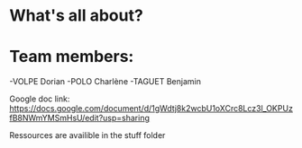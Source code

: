 # What's all about?

# Team members: 
-VOLPE Dorian
-POLO Charlène
-TAGUET Benjamin

Google doc link: https://docs.google.com/document/d/1gWdtj8k2wcbU1oXCrc8Lcz3l_OKPUzfB8NWmYMSmHsU/edit?usp=sharing

Ressources are availible in the stuff folder
